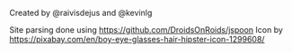 Created by @raivisdejus and @kevinlg

Site parsing done using https://github.com/DroidsOnRoids/jspoon
Icon by https://pixabay.com/en/boy-eye-glasses-hair-hipster-icon-1299608/